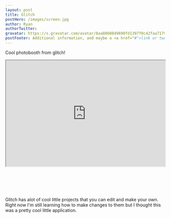 ```yaml
---
layout: post
title: Glitch
postHero: /images/screen.jpg
author: Ryan
authorTwitter: 
gravatar: https://s.gravatar.com/avatar/8aa8860849690fd1397f0c42faa71795?s=80
postFooter: Additional information, and maybe a <a href="#">link or two</a>
---
```


Cool photobooth from glitch!

<!-- Copy and Paste Me -->
<div class="glitch-embed-wrap" style="height: 420px; width: 100%;">
  <iframe
    src="https://glitch.com/embed/#!/embed/scarlet-hazel-record?path=public/script.js&previewSize=100"
    title="scarlet-hazel-record on Glitch"
    allow="geolocation; microphone; camera; midi; vr; encrypted-media"
    style="height: 80%; width: 100%; border: 10rem 10rem; margin-bottom: 25%;">
  </iframe>
</div>

Glitch has alot of cool little projects that you can edit and make your own. Right now I'm still learning how to make changes to them but I thought this was a pretty cool little application.